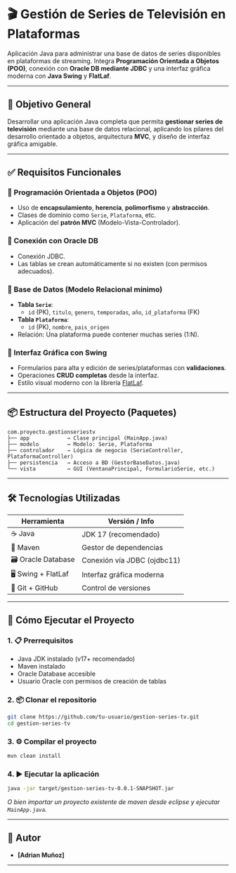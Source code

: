 # 🎬 Gestión de Series de Televisión en Plataformas

Aplicación Java para administrar una base de datos de series disponibles en plataformas de streaming. Integra **Programación Orientada a Objetos (POO)**, conexión con **Oracle DB mediante JDBC** y una interfaz gráfica moderna con **Java Swing** y **FlatLaf**.

---

## 🎯 Objetivo General

Desarrollar una aplicación Java completa que permita **gestionar series de televisión** mediante una base de datos relacional, aplicando los pilares del desarrollo orientado a objetos, arquitectura **MVC**, y diseño de interfaz gráfica amigable.

---

## ✅ Requisitos Funcionales

### 🔹 Programación Orientada a Objetos (POO)
- Uso de **encapsulamiento**, **herencia**, **polimorfismo** y **abstracción**.
- Clases de dominio como `Serie`, `Plataforma`, etc.
- Aplicación del **patrón MVC** (Modelo-Vista-Controlador).

### 🔹 Conexión con Oracle DB
- Conexión JDBC.
- Las tablas se crean automáticamente si no existen (con permisos adecuados).

### 🔹 Base de Datos (Modelo Relacional mínimo)
- **Tabla `Serie`**:
  - `id` (PK), `titulo`, `genero`, `temporadas`, `año`, `id_plataforma` (FK)
- **Tabla `Plataforma`**:
  - `id` (PK), `nombre`, `pais_origen`
- Relación: Una plataforma puede contener muchas series (1:N).

### 🔹 Interfaz Gráfica con Swing
- Formularios para alta y edición de series/plataformas con **validaciones**.
- Operaciones **CRUD completas** desde la interfaz.
- Estilo visual moderno con la librería [FlatLaf](https://www.formdev.com/flatlaf/).

---

## 📦 Estructura del Proyecto (Paquetes)

```text
com.proyecto.gestionseriestv
├── app            → Clase principal (MainApp.java)
├── modelo         → Modelo: Serie, Plataforma
├── controlador    → Lógica de negocio (SerieController, PlataformaController)
├── persistencia   → Acceso a BD (GestorBaseDatos.java)
└── vista          → GUI (VentanaPrincipal, FormularioSerie, etc.)
```

---

## 🛠️ Tecnologías Utilizadas

| Herramienta        | Versión / Info                  |
|--------------------|---------------------------------|
| ☕ Java             | JDK 17 (recomendado)            |
| 🧱 Maven           | Gestor de dependencias          |
| 🗃️ Oracle Database | Conexión vía JDBC (ojdbc11)     |
| 🖥️ Swing + FlatLaf | Interfaz gráfica moderna        |
| 🐙 Git + GitHub    | Control de versiones            |

---

## 🚀 Cómo Ejecutar el Proyecto

### 1. 📋 Prerrequisitos
- Java JDK instalado (v17+ recomendado)
- Maven instalado
- Oracle Database accesible
- Usuario Oracle con permisos de creación de tablas

### 2. 📦 Clonar el repositorio

```bash
git clone https://github.com/tu-usuario/gestion-series-tv.git
cd gestion-series-tv
```

### 3. ⚙️ Compilar el proyecto

```bash
mvn clean install
```

### 4. ▶️ Ejecutar la aplicación

```bash
java -jar target/gestion-series-tv-0.0.1-SNAPSHOT.jar
```

_O bien  importar un proyecto existente de maven desde eclipse y ejecutar `MainApp.java`._

---



## 👤 Autor

- **[Adrian Muñoz]**  


---
